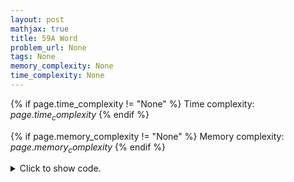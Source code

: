 ```yaml
---
layout: post
mathjax: true
title: 59A Word
problem_url: None
tags: None
memory_complexity: None
time_complexity: None
---
```




{% if page.time_complexity != "None" %}
Time complexity: ${{ page.time_complexity }}$
{% endif %}

{% if page.memory_complexity != "None" %}
Memory complexity: ${{ page.memory_complexity }}$
{% endif %}

<details>
<summary>
<p style="display:inline">Click to show code.</p>
</summary>
```cpp
{% raw %}
using namespace std;
int main(void)
{
    int n, lowcnt = 0;
    string s;
    cin >> s;
    n = s.size();
    for (char &c : s)
    {
        if (islower(c))
            lowcnt += 1;
        c = (char)tolower(c);
    }
    if (lowcnt >= n - lowcnt)
        cout << s << endl;
    else
    {
        for (auto c : s)
            cout << (char)toupper(c);
        cout << endl;
    }
    return 0;
}

{% endraw %}
```
</details>

